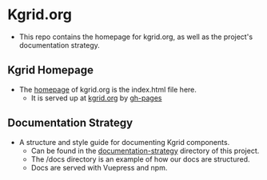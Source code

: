 # Kgrid.org
- This repo contains the homepage for kgrid.org, as well as the project's documentation strategy.
## Kgrid Homepage
- The [homepage](index.html) of kgrid.org is the index.html file here.
    - It is served up at [kgrid.org](http://www.kgrid.org) by [gh-pages](https://github.com/kgrid/kgrid.github.io/settings/pages)
## Documentation Strategy
- A structure and style guide for documenting Kgrid components.
    - Can be found in the [documentation-strategy](documentation-strategy/documentation-guidelines.md) directory of this project.
    - The /docs directory is an example of how our docs are structured.
    - Docs are served with Vuepress and npm.
